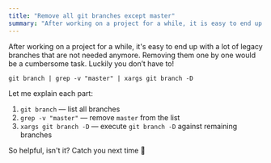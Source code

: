 ```yaml
---
title: "Remove all git branches except master"
summary: "After working on a project for a while, it is easy to end up with a lot of legacy branches that are not anymore needed. Removing one by one would be a cumbersome task. Luckily you don't have to!"
---
```


After working on a project for a while, it's easy to end up with a lot of legacy branches that are not needed anymore. Removing them one by one would be a cumbersome task. Luckily you don’t have to!

```
git branch | grep -v "master" | xargs git branch -D
```

Let me explain each part:

1. `git branch` — list all branches
2. `grep -v "master"` — remove `master` from the list
3. `xargs git branch -D` — execute `git branch -D` against remaining branches

So helpful, isn't it? Catch you next time 👋








